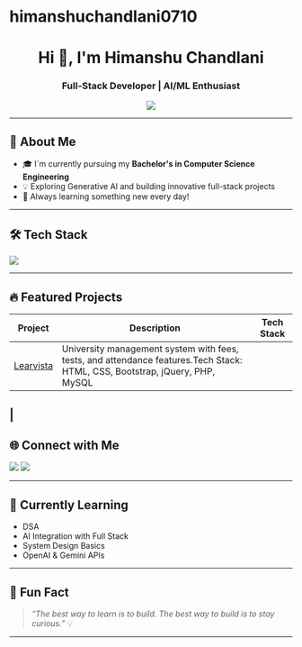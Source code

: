 # himanshuchandlani0710
<h1 align="center">Hi 👋, I'm Himanshu Chandlani</h1>
<h3 align="center">Full-Stack Developer | AI/ML Enthusiast</h3>

<p align="center">
  <img src="https://readme-typing-svg.demolab.com/?lines=Passionate%20Coder%20%7C%20MERN%20Stack%20Dev%20%7C%20AI%20Explorer;Always%20Learning%20and%20Building..." />
</p>

---

## 🚀 About Me
- 🎓 I`m currently pursuing my **Bachelor's in Computer Science Engineering**
- 💡 Exploring Generative AI and building innovative full-stack projects  
- 🧠 Always learning something new every day!

---

## 🛠️ Tech Stack

<p align="left">
  <img src="https://skillicons.dev/icons?i=tailwind,js,git,github,vscode,c,cpp,html,css,php,mysql,jquery,bootstrap" />
</p>

---

## 🔥 Featured Projects

| Project | Description | Tech Stack |
|--------|-------------|------------|
| [Learvista](www.himanshu.buzz) | University management system with fees, tests, and attendance features.Tech Stack: HTML, CSS, Bootstrap, jQuery, PHP, MySQL
| 
---

## 🌐 Connect with Me

<p>
  <a href="https://www.linkedin.com/in/himanshu-chandlani-568b04285?utm_source=share&utm_campaign=share_via&utm_content=profile&utm_medium=android_app"><img src="https://img.shields.io/badge/LinkedIn-blue?style=for-the-badge&logo=linkedin" /></a>
  <a href="mailto:himanshuchandlani07@gmail.com"><img src="https://img.shields.io/badge/Email-D00000?style=for-the-badge&logo=gmail&logoColor=white" /></a>
</p>

---

## 🧠 Currently Learning

-  DSA
- AI Integration with Full Stack
- System Design Basics
- OpenAI & Gemini APIs

---

## 📌 Fun Fact

> *“The best way to learn is to build. The best way to build is to stay curious.”* 💡

---

  


